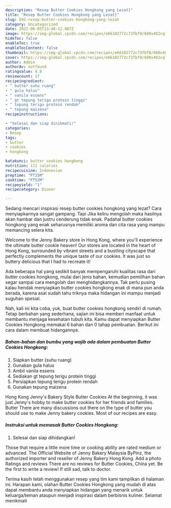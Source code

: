 ```yaml
---
description: "Resep Butter Cookies Hongkong yang Lezat}"
title: "Resep Butter Cookies Hongkong yang Lezat}"
slug: 592-resep-butter-cookies-hongkong-yang-lezat
category: Uncategorized
date: 2022-06-05T13:48:12.807Z
image: https://img-global.cpcdn.com/recipes/e66102772c73fbf0/680x482cq70/butter-cookies-hongkong-foto-resep-utama.jpg
hideToc: false
enableToc: true
enableTocContent: false
thumbnail: https://img-global.cpcdn.com/recipes/e66102772c73fbf0/680x482cq70/butter-cookies-hongkong-foto-resep-utama.jpg
cover: https://img-global.cpcdn.com/recipes/e66102772c73fbf0/680x482cq70/butter-cookies-hongkong-foto-resep-utama.jpg
author: Admin
authorAv: notfound
ratingvalue: 4.8
reviewcount: 17
recipeingredient:
- " butter suhu ruang"
- " gula halus"
- " vanila essens"
- " gt tepung terigu protein tinggi"
- " tepung terigu protein rendah"
- " tepung maizena"
recipeinstructions:

- "Selesai dan siap dinikmati!"
categories:
- Resep
tags:
- butter
- cookies
- hongkong

katakunci: butter cookies hongkong 
nutrition: 111 calories
recipecuisine: Indonesian
preptime: "PT15M"
cooktime: "PT52M"
recipeyield: "1"
recipecategory: Dinner

---
```



Sedang mencari inspirasi resep butter cookies hongkong yang lezat? Cara menyiapkannya sangat gampang. Tapi Jika keliru mengolah maka hasilnya akan hambar dan justru cenderung tidak enak. Padahal butter cookies hongkong yang enak seharusnya memiliki aroma dan cita rasa yang mampu memancing selera kita.


Welcome to the Jenny Bakery store in Hong Kong, where you&#39;ll experience the ultimate butter cookie heaven! Our stores are located in the heart of Hong Kong, surrounded by vibrant streets and a bustling cityscape that perfectly complements the unique taste of our cookies. It was just so buttery delicious that I had to recreate it!

Ada beberapa hal yang sedikit banyak mempengaruhi kualitas rasa dari butter cookies hongkong, mulai dari jenis bahan, kemudian pemilihan bahan segar sampai cara mengolah dan menghidangkannya. Tak perlu pusing kalau hendak menyiapkan butter cookies hongkong enak di mana pun anda berada, karena asal sudah tahu triknya maka hidangan ini mampu menjadi suguhan spesial.


Nah, kali ini kita coba, yuk, buat butter cookies hongkong sendiri di rumah. Tetap berbahan yang sederhana, sajian ini bisa memberi manfaat untuk membantu menjaga kesehatan tubuh kita. Kamu dapat menyiapkan Butter Cookies Hongkong memakai 6 bahan dan 0 tahap pembuatan. Berikut ini cara dalam membuat hidangannya.

<!--inarticleads1-->

##### Bahan-bahan dan bumbu yang wajib ada dalam pembuatan Butter Cookies Hongkong:

1. Siapkan  butter (suhu ruang)
1. Gunakan  gula halus
1. Ambil  vanila essens
1. Sediakan  gt tepung terigu protein tinggi
1. Persiapkan  tepung terigu protein rendah
1. Gunakan  tepung maizena


Hong Kong Jenny&#39;s Bakery Style Butter Cookies At the beginning, it was just Jenny&#39;s hobby to make butter cookies for her friends and families. Butter There are many discussions out there on the type of butter you should use to make Jenny bakery cookies. Most of our recipes are easy. 

<!--inarticleads2-->

##### Instruksi untuk memasak Butter Cookies Hongkong:


1. Selesai dan siap dihidangkan!

Those that require a little more time or cooking ability are rated medium or advanced. The Official Website of Jenny Bakery Malaysia ByPinz, the authorized importer and reseller of Jenny Bakery Hong Kong. Add a photo Ratings and reviews There are no reviews for Butter Cookies, China yet. Be the first to write a review! If still sad, talk to doctor. 

Terima kasih telah menggunakan resep yang tim kami tampilkan di halaman ini. Harapan kami, olahan Butter Cookies Hongkong yang mudah di atas dapat membantu anda menyiapkan hidangan yang menarik untuk keluarga/teman ataupun menjadi inspirasi dalam berbisnis kuliner. Selamat menikmati
